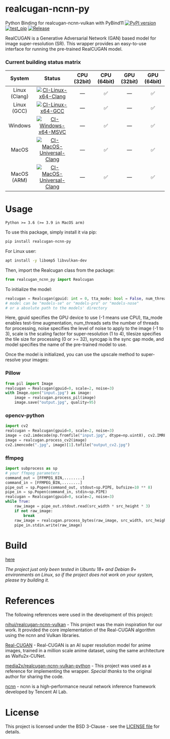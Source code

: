 # realcugan-ncnn-py
Python Binding for realcugan-ncnn-vulkan with PyBind11 [![PyPI version](https://badge.fury.io/py/realcugan-ncnn-py.svg)](https://badge.fury.io/py/realcugan-ncnn-py) [![test_pip](https://github.com/Tohrusky/realcugan-ncnn-py/actions/workflows/test_pip.yml/badge.svg)](https://github.com/Tohrusky/realcugan-ncnn-py/actions/workflows/test_pip.yml)  [![Release](https://github.com/Tohrusky/realcugan-ncnn-py/actions/workflows/Release.yml/badge.svg)](https://github.com/Tohrusky/realcugan-ncnn-py/actions/workflows/Release.yml)

RealCUGAN is a Generative Adversarial Network (GAN) based model for image super-resolution (SR). This wrapper provides an easy-to-use interface for running the pre-trained RealCUGAN model.

### Current building status matrix
| System        | Status                                                                                                                                                                                                                              | CPU (32bit)  |  CPU (64bit)       | GPU (32bit)  | GPU (64bit)        |
|:-------------:|:-----------------------------------------------------------------------------------------------------------------------------------------------------------------------------------------------------------------------------------:|:------------:|:------------------:|:------------:|:------------------:|
| Linux (Clang) | [![CI-Linux-x64-Clang](https://github.com/Tohrusky/realcugan-ncnn-py/actions/workflows/CI-Linux-x64-Clang.yml/badge.svg)](https://github.com/Tohrusky/realcugan-ncnn-py/actions/workflows/CI-Linux-x64-Clang.yml)                   | —            | :white_check_mark: | —            | :white_check_mark: |
| Linux (GCC)   | [![CI-Linux-x64-GCC](https://github.com/Tohrusky/realcugan-ncnn-py/actions/workflows/CI-Linux-x64-GCC.yml/badge.svg)](https://github.com/Tohrusky/realcugan-ncnn-py/actions/workflows/CI-Linux-x64-GCC.yml)                         | —            | :white_check_mark: | —            | :white_check_mark: |
| Windows       | [![CI-Windows-x64-MSVC](https://github.com/Tohrusky/realcugan-ncnn-py/actions/workflows/CI-Windows-x64-MSVC.yml/badge.svg)](https://github.com/Tohrusky/realcugan-ncnn-py/actions/workflows/CI-Windows-x64-MSVC.yml)                | —            | :white_check_mark: | —            | :white_check_mark: |
| MacOS         | [![CI-MacOS-Universal-Clang](https://github.com/Tohrusky/realcugan-ncnn-py/actions/workflows/CI-MacOS-Universal-Clang.yml/badge.svg)](https://github.com/Tohrusky/realcugan-ncnn-py/actions/workflows/CI-MacOS-Universal-Clang.yml) | —            | :white_check_mark: | —            | :white_check_mark: |
| MacOS (ARM)   | [![CI-MacOS-Universal-Clang](https://github.com/Tohrusky/realcugan-ncnn-py/actions/workflows/CI-MacOS-Universal-Clang.yml/badge.svg)](https://github.com/Tohrusky/realcugan-ncnn-py/actions/workflows/CI-MacOS-Universal-Clang.yml) | —            | :white_check_mark: | —            | :white_check_mark: |




# Usage
```Python >= 3.6 (>= 3.9 in MacOS arm)```

To use this package, simply install it via pip:
```sh
pip install realcugan-ncnn-py
```
For Linux user:
```sh
apt install -y libomp5 libvulkan-dev
```
Then, import the Realcugan class from the package:

```python
from realcugan_ncnn_py import Realcugan
```
To initialize the model:

```python
realcugan = Realcugan(gpuid: int = 0, tta_mode: bool = False, num_threads: int = 1, noise: int = -1, scale: int = 2, tilesize: int = 0, syncgap: int = 3, model: str = "models-se", **_kwargs)
# model can be "models-se" or "models-pro" or "models-nose"
# or a absolute path to the models' directory
```
Here, gpuid specifies the GPU device to use (-1 means use CPU), tta_mode enables test-time augmentation, num_threads sets the number of threads for processing, noise specifies the level of noise to apply to the image (-1 to 3), scale is the scaling factor for super-resolution (1 to 4), tilesize specifies the tile size for processing (0 or >= 32), syncgap is the sync gap mode, and model specifies the name of the pre-trained model to use.

Once the model is initialized, you can use the upscale method to super-resolve your images:

### Pillow
```python
from pil import Image
realcugan = Realcugan(gpuid=0, scale=2, noise=3)
with Image.open("input.jpg") as image:
    image = realcugan.process_pil(image)
    image.save("output.jpg", quality=95)
```

### opencv-python
```python
import cv2
realcugan = Realcugan(gpuid=0, scale=2, noise=3)
image = cv2.imdecode(np.fromfile("input.jpg", dtype=np.uint8), cv2.IMREAD_COLOR)
image = realcugan.process_cv2(image)
cv2.imencode(".jpg", image)[1].tofile("output_cv2.jpg")
```

### ffmpeg
```python
import subprocess as sp
# your ffmpeg parameters
command_out = [FFMPEG_BIN,........] 
command_in = [FFMPEG_BIN,........]
pipe_out = sp.Popen(command_out, stdout=sp.PIPE, bufsize=10 ** 8)
pipe_in = sp.Popen(command_in, stdin=sp.PIPE)
realcugan = Realcugan(gpuid=0, scale=2, noise=3)
while True:
    raw_image = pipe_out.stdout.read(src_width * src_height * 3)
    if not raw_image:
        break
    raw_image = realcugan.process_bytes(raw_image, src_width, src_height, 3)
    pipe_in.stdin.write(raw_image)
```
# Build
[here](https://github.com/Tohrusky/realcugan-ncnn-py/blob/main/.github/workflows/Release.yml) 

*The project just only been tested in Ubuntu 18+ and Debian 9+ environments on Linux, so if the project does not work on your system, please try building it.*


# References
The following references were used in the development of this project:

[nihui/realcugan-ncnn-vulkan](https://github.com/nihui/realcugan-ncnn-vulkan) - This project was the main inspiration for our work. It provided the core implementation of the Real-CUGAN algorithm using the ncnn and Vulkan libraries.

[Real-CUGAN](https://github.com/bilibili/ailab/tree/main/Real-CUGAN) - Real-CUGAN is an AI super resolution model for anime images, trained in a million scale anime dataset, using the same architecture as Waifu2x-CUNet.

[media2x/realcugan-ncnn-vulkan-python](https://github.com/media2x/realcugan-ncnn-vulkan-python) - This project was used as a reference for implementing the wrapper. *Special thanks* to the original author for sharing the code. 

[ncnn](https://github.com/Tencent/ncnn) - ncnn is a high-performance neural network inference framework developed by Tencent AI Lab. 

# License
This project is licensed under the BSD 3-Clause - see the [LICENSE file](https://github.com/Tohrusky/realcugan-ncnn-py/blob/main/LICENSE) for details.
